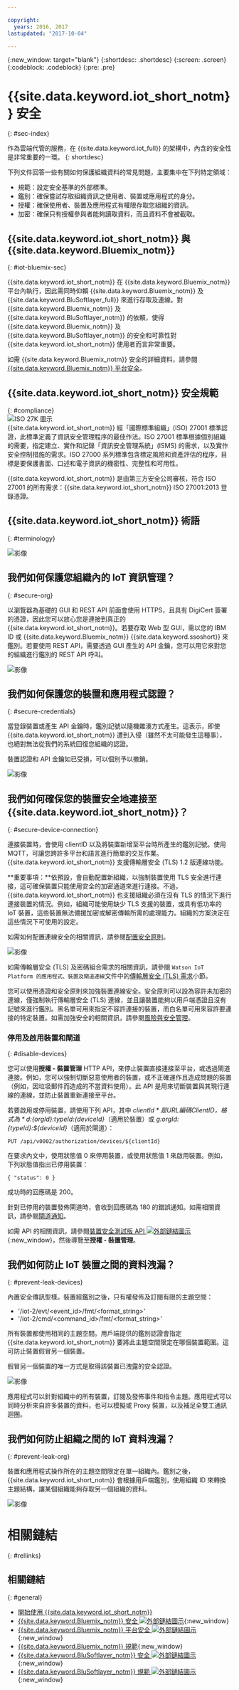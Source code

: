 ```yaml
---

copyright:
  years: 2016, 2017
lastupdated: "2017-10-04"

---
```


{:new_window: target="blank"}
{:shortdesc: .shortdesc}
{:screen: .screen}
{:codeblock: .codeblock}
{:pre: .pre}


# {{site.data.keyword.iot_short_notm}} 安全
{: #sec-index}

作為雲端代管的服務，在 {{site.data.keyword.iot_full}} 的架構中，內含的安全性是非常重要的一環。
{: shortdesc}

下列文件回答一些有關如何保護組織資料的常見問題，主要集中在下列特定領域：

* 規範：設定安全基準的外部標準。
* 鑑別：確保嘗試存取組織資訊之使用者、裝置或應用程式的身分。
* 授權：確保使用者、裝置及應用程式有權限存取您組織的資訊。
* 加密：確保只有授權參與者能夠讀取資料，而且資料不會被截取。

## {{site.data.keyword.iot_short_notm}} 與 {{site.data.keyword.Bluemix_notm}}
{: #iot-bluemix-sec}

{{site.data.keyword.iot_short_notm}} 在 {{site.data.keyword.Bluemix_notm}} 平台內執行，因此需同時仰賴 {{site.data.keyword.Bluemix_notm}} 及 {{site.data.keyword.BluSoftlayer_full}} 來進行存取及連線。對 {{site.data.keyword.Bluemix_notm}} 及 {{site.data.keyword.BluSoftlayer_notm}} 的依賴，使得 {{site.data.keyword.Bluemix_notm}} 及 {{site.data.keyword.BluSoftlayer_notm}} 的安全和可靠性對 {{site.data.keyword.iot_short_notm}} 使用者而言非常重要。

如需 {{site.data.keyword.Bluemix_notm}} 安全的詳細資料，請參閱 [{{site.data.keyword.Bluemix_notm}} 平台安全](index.html#platform-security)。 

## {{site.data.keyword.iot_short_notm}} 安全規範
{: #compliance}  
![ISO 27K 圖示](../../images/icon_iso27k1.png "ISO 27K 圖示")   
{{site.data.keyword.iot_short_notm}} 經「國際標準組織」(ISO) 27001 標準認證，此標準定義了資訊安全管理程序的最佳作法。ISO 27001 標準根據個別組織的需要，指定建立、實作和記錄「資訊安全管理系統」(ISMS) 的需求，以及實作安全控制措施的需求。ISO 27000 系列標準包含標定風險和資產評估的程序，目標是要保護書面、口述和電子資訊的機密性、完整性和可用性。

{{site.data.keyword.iot_short_notm}} 是由第三方安全公司審核，符合 ISO 27001 的所有需求：{{site.data.keyword.iot_short_notm}} ISO 27001:2013 登錄憑證。


## {{site.data.keyword.iot_short_notm}} 術語
{: #terminology}

![影像](terminology_platform.svg)


## 我們如何保護您組織內的 IoT 資訊管理？
{: #secure-org}

以瀏覽器為基礎的 GUI 和 REST API 前面會使用 HTTPS，且具有 DigiCert 簽署的憑證，因此您可以放心您是連接到真正的 {{site.data.keyword.iot_short_notm}}。若要存取 Web 型 GUI，需以您的 IBM ID 或 {{site.data.keyword.Bluemix_notm}} {{site.data.keyword.ssoshort}} 來鑑別。若要使用 REST API，需要透過 GUI 產生的 API 金鑰，您可以用它來對您的組織進行鑑別的 REST API 呼叫。

![影像](management_platform.svg)


## 我們如何保護您的裝置和應用程式認證？
{: #secure-credentials}

當登錄裝置或產生 API 金鑰時，鑑別記號以隨機雜湊方式產生。這表示，即使 {{site.data.keyword.iot_short_notm}} 遭到入侵（雖然不太可能發生這種事），也絕對無法從我們的系統回復您組織的認證。

裝置認證和 API 金鑰如已受損，可以個別予以撤銷。

![影像](authentication_platform.svg)

## 我們如何確保您的裝置安全地連接至 {{site.data.keyword.iot_short_notm}}？
{: #secure-device-connection}

連接裝置時，會使用 clientID 以及將裝置新增至平台時所產生的鑑別記號。使用 MQTT，可讓您跨許多平台和語言進行簡單的交互作業。{{site.data.keyword.iot_short_notm}} 支援傳輸層安全 (TLS) 1.2 版連線功能。

**重要事項：**依預設，會自動配置新組織，以強制裝置使用 TLS 安全進行連接，這可確保裝置只能使用安全的加密通道來進行連接。不過，{{site.data.keyword.iot_short_notm}} 也支援組織必須在沒有 TLS 的情況下進行連接裝置的情況。例如，組織可能使用缺少 TLS 支援的裝置，或具有低功率的 IoT 裝置，這些裝置無法備援加密或解密傳輸所需的處理能力。組織的方案決定在這些情況下可使用的設定。

如需如何配置連線安全的相關資訊，請參閱[配置安全原則](set_up_policies.html)。

![影像](connectivity_platform.svg)


如需傳輸層安全 (TLS) 及密碼組合需求的相關資訊，請參閱 `Watson IoT Platform 的應用程式、裝置及閘道連線`文件中的[傳輸層安全 (TLS) 需求](connect_devices_apps_gw.html#tls_requirements)小節。

您可以使用憑證和安全原則來加強裝置連線安全。安全原則可以設為容許未加密的連線，僅強制執行傳輸層安全 (TLS) 連線，並且讓裝置能夠以用戶端憑證且沒有記號來進行鑑別。黑名單可用來指定不容許連接的裝置，而白名單可用來容許要連接的特定裝置。如需加強安全的相關資訊，請參閱[風險與安全管理](RM_security.html)。

### 停用及啟用裝置和閘道
{: #disable-devices}

您可以使用**授權 - 裝置管理** HTTP API，來停止裝置直接連接至平台，或透過閘道連接。例如，您可以強制切斷惡意使用者的裝置，或不正確運作且造成問題的裝置（例如，因垃圾郵件而造成的不當資料使用）。此 API 是用來切斷裝置與其現行連線的連線，並防止裝置重新連接至平台。

若要啟用或停用裝置，請使用下列 API，其中 *${clientId}* 是 URL 編碼 ClientID，格式為 *d:${orgId}:${typeId}:${deviceId}*（適用於裝置）或 *g:${orgId}:${typeId}:${deviceId}*（適用於閘道）：

    PUT /api/v0002/authorization/devices/${clientId}
    
在要求內文中，使用狀態值 0 來停用裝置，或使用狀態值 1 來啟用裝置。例如，下列狀態值指出已停用裝置：

    { "status": 0 }

成功時的回應碼是 200。 

針對已停用的裝置發佈閘道時，會收到回應碼為 180 的錯誤通知。如需相關資訊，請參閱[閘道通知](../../gateways/mqtt.html#notification)。 

如需 API 的相關資訊，請參閱[裝置安全測試版 API ![外部鏈結圖示](../../../../icons/launch-glyph.svg "外部鏈結圖示")](https://docs.internetofthings.ibmcloud.com/apis/swagger/v0002-beta/security-subjects-beta.html){:new_window}，然後導覽至**授權 - 裝置管理**。

## 我們如何防止 IoT 裝置之間的資料洩漏？
{: #prevent-leak-devices}

內置安全傳訊型樣。裝置經鑑別之後，只有權發佈及訂閱有限的主題空間：

* '/iot-2/evt/<event_id>/fmt/<format_string>'
* '/iot-2/cmd/<command_id>/fmt/<format_string>'

所有裝置都使用相同的主題空間。用戶端提供的鑑別認證會指定 {{site.data.keyword.iot_short_notm}} 要將此主題空間限定在哪個裝置範圍。這可防止裝置假冒另一個裝置。

假冒另一個裝置的唯一方式是取得該裝置已洩露的安全認證。


![影像](device_scope_platform.svg)


應用程式可以針對組織中的所有裝置，訂閱及發佈事件和指令主題。應用程式可以同時分析來自許多裝置的資料，也可以模擬或 Proxy 裝置，以及補足全雙工通訊迴圈。


## 我們如何防止組織之間的 IoT 資料洩漏？
{: #prevent-leak-org}

裝置和應用程式操作所在的主題空間限定在單一組織內。鑑別之後，{{site.data.keyword.iot_short_notm}} 會根據用戶端鑑別，使用組織 ID 來轉換主題結構，讓某個組織能夠存取另一個組織的資料。

![影像](org_scope_platform.svg)

# 相關鏈結
{: #rellinks}
## 相關鏈結
{: #general}
* [開始使用 {{site.data.keyword.iot_short_notm}}](https://console.ng.bluemix.net/docs/services/IoT/index.html)
* [{{site.data.keyword.Bluemix_notm}} 安全 ![外部鏈結圖示](../../../../icons/launch-glyph.svg "外部鏈結圖示")](https://console.ng.bluemix.net/docs/security/index.html#security){:new_window}
* [{{site.data.keyword.Bluemix_notm}} 平台安全 ![外部鏈結圖示](../../../../icons/launch-glyph.svg "外部鏈結圖示")](https://console.ng.bluemix.net/docs/security/index.html#platform-security){:new_window}
* [{{site.data.keyword.Bluemix_notm}} 規範](https://console.ng.bluemix.net/docs/security/index.html#compliance){:new_window}
* [{{site.data.keyword.BluSoftlayer_notm}} 安全 ![外部鏈結圖示](../../../../icons/launch-glyph.svg "外部鏈結圖示")](http://www.softlayer.com/security){:new_window}
* [{{site.data.keyword.BluSoftlayer_notm}} 規範 ![外部鏈結圖示](../../../../icons/launch-glyph.svg "外部鏈結圖示")](http://www.softlayer.com/compliance){:new_window}
